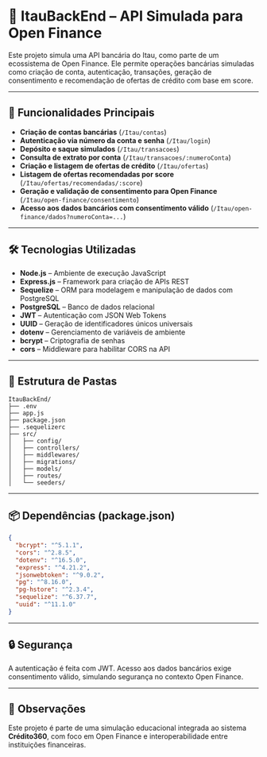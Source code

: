 
# 🚀 ItauBackEnd – API Simulada para Open Finance

Este projeto simula uma API bancária do Itau, como parte de um ecossistema de Open Finance. Ele permite operações bancárias simuladas como criação de conta, autenticação, transações, geração de consentimento e recomendação de ofertas de crédito com base em score.

---

## 📌 Funcionalidades Principais

- **Criação de contas bancárias** (`/Itau/contas`)
- **Autenticação via número da conta e senha** (`/Itau/login`)
- **Depósito e saque simulados** (`/Itau/transacoes`)
- **Consulta de extrato por conta** (`/Itau/transacoes/:numeroConta`)
- **Criação e listagem de ofertas de crédito** (`/Itau/ofertas`)
- **Listagem de ofertas recomendadas por score** (`/Itau/ofertas/recomendadas/:score`)
- **Geração e validação de consentimento para Open Finance** (`/Itau/open-finance/consentimento`)
- **Acesso aos dados bancários com consentimento válido** (`/Itau/open-finance/dados?numeroConta=...`)

---

## 🛠️ Tecnologias Utilizadas

- **Node.js** – Ambiente de execução JavaScript
- **Express.js** – Framework para criação de APIs REST
- **Sequelize** – ORM para modelagem e manipulação de dados com PostgreSQL
- **PostgreSQL** – Banco de dados relacional
- **JWT** – Autenticação com JSON Web Tokens
- **UUID** – Geração de identificadores únicos universais
- **dotenv** – Gerenciamento de variáveis de ambiente
- **bcrypt** – Criptografia de senhas
- **cors** – Middleware para habilitar CORS na API

---

## 📁 Estrutura de Pastas

```
ItauBackEnd/
├── .env
├── app.js
├── package.json
├── .sequelizerc
├── src/
│   ├── config/
│   ├── controllers/
│   ├── middlewares/
│   ├── migrations/
│   ├── models/
│   ├── routes/
│   └── seeders/
```

---

## 📦 Dependências (package.json)

```json
{
  "bcrypt": "^5.1.1",
  "cors": "^2.8.5",
  "dotenv": "^16.5.0",
  "express": "^4.21.2",
  "jsonwebtoken": "^9.0.2",
  "pg": "^8.16.0",
  "pg-hstore": "^2.3.4",
  "sequelize": "^6.37.7",
  "uuid": "^11.1.0"
}
```

---


## 🔒 Segurança

A autenticação é feita com JWT. Acesso aos dados bancários exige consentimento válido, simulando segurança no contexto Open Finance.

---

## 🧠 Observações

Este projeto é parte de uma simulação educacional integrada ao sistema **Crédito360**, com foco em Open Finance e interoperabilidade entre instituições financeiras.
